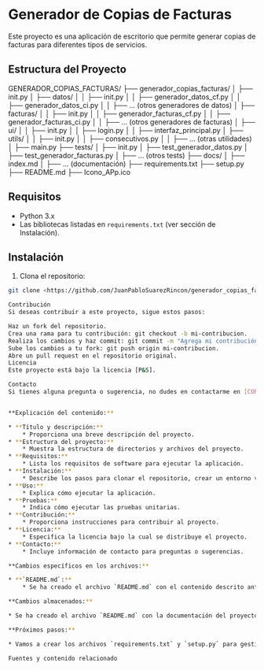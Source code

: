 # Generador de Copias de Facturas

Este proyecto es una aplicación de escritorio que permite generar copias de facturas para diferentes tipos de servicios.

## Estructura del Proyecto

GENERADOR_COPIAS_FACTURAS/
├── generador_copias_facturas/
│   ├── init.py
│   ├── datos/
│   │   ├── init.py
│   │   ├── generador_datos_cf.py
│   │   ├── generador_datos_ci.py
│   │   ├── ... (otros generadores de datos)
│   ├── facturas/
│   │   ├── init.py
│   │   ├── generador_facturas_cf.py
│   │   ├── generador_facturas_ci.py
│   │   ├── ... (otros generadores de facturas)
│   ├── ui/
│   │   ├── init.py
│   │   ├── login.py
│   │   ├── interfaz_principal.py
│   ├── utils/
│   │   ├── init.py
│   │   ├── consecutivos.py
│   │   ├── ... (otras utilidades)
│   ├── main.py
├── tests/
│   ├── init.py
│   ├── test_generador_datos.py
│   ├── test_generador_facturas.py
│   ├── ... (otros tests)
├── docs/
│   ├── index.md
│   ├── ... (documentación)
├── requirements.txt
├── setup.py
├── README.md
├── Icono_APp.ico

## Requisitos

* Python 3.x
* Las bibliotecas listadas en `requirements.txt` (ver sección de Instalación).

## Instalación

1. Clona el repositorio:

```bash
git clone <https://github.com/JuanPabloSuarezRincon/generador_copias_facturas.git>

Contribución
Si deseas contribuir a este proyecto, sigue estos pasos:

Haz un fork del repositorio.
Crea una rama para tu contribución: git checkout -b mi-contribucion.   
Realiza los cambios y haz commit: git commit -m "Agrega mi contribución".   
Sube los cambios a tu fork: git push origin mi-contribucion.
Abre un pull request en el repositorio original.
Licencia
Este proyecto está bajo la licencia [P&S].

Contacto
Si tienes alguna pregunta o sugerencia, no dudes en contactarme en [CORREO_ELECTRÓNICO].


**Explicación del contenido:**

* **Título y descripción:**
    * Proporciona una breve descripción del proyecto.
* **Estructura del proyecto:**
    * Muestra la estructura de directorios y archivos del proyecto.
* **Requisitos:**
    * Lista los requisitos de software para ejecutar la aplicación.
* **Instalación:**
    * Describe los pasos para clonar el repositorio, crear un entorno virtual e instalar las dependencias.
* **Uso:**
    * Explica cómo ejecutar la aplicación.
* **Pruebas:**
    * Indica cómo ejecutar las pruebas unitarias.
* **Contribución:**
    * Proporciona instrucciones para contribuir al proyecto.
* **Licencia:**
    * Especifica la licencia bajo la cual se distribuye el proyecto.
* **Contacto:**
    * Incluye información de contacto para preguntas o sugerencias.

**Cambios específicos en los archivos:**

* **`README.md`:**
    * Se ha creado el archivo `README.md` con el contenido descrito anteriormente.

**Cambios almacenados:**

* Se ha creado el archivo `README.md` con la documentación del proyecto.

**Próximos pasos:**

* Vamos a crear los archivos `requirements.txt` y `setup.py` para gestionar las dependencias y la instalación de la aplicación.

Fuentes y contenido relacionado
